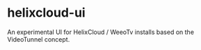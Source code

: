 helixcloud-ui
=============

An experimental UI for HelixCloud / WeeoTv installs based on the VideoTunnel concept.
